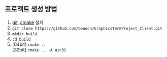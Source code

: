**프로젝트 생성 방법**
---
1. [git](https://git-scm.com/downloads), [cmake](https://cmake.org/download/) 설치
2. ```git clone https://github.com/beuoon/GraphicsTermProject_Client.git```
3. ```mkdir build```
4. ```cd build```
5. [64bit] ```cmake ..```  
   [32bit] ```cmake .. -A Win32```
